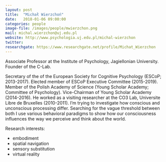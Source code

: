 ```yaml
---
layout: post
title:  "Michał Wierzchoń"
date:   2018-01-06 09:00:00
categories: people
image-file: /images/people/mwierzchon.png
mail: michal.wierzchon@uj.edu.pl
website: http://www.psychologia.uj.edu.pl/michal-wierzchon
twitter:
researchgate: https://www.researchgate.net/profile/Michat_Wierzchon
---
```


Associate Professor at the Institute of Psychology, Jagiellonian University. Founder of the C-Lab.

Secretary of the of the European Society for Cognitive Psychology (ESCoP; 2013-2017). Elected member of ESCoP Executive Committee (2015-2019). Member of the Polish Academy of Science (Young Scholar Academy; Committee of Psychology). Vice-Chairman of Young Scholar Academy (2014-2016). He worked as a visiting researcher at the CO3 Lab, Universite Libre de Bruxelles (2010-2011). 
I’m trying to investigate how conscious and unconscious processing differ. Searching for the vague threshold between both I use various behavioral paradigms to show how our consciousness influences the way we perceive and think about the world.

Research interests:
- embodiment
- spatial navigation
- sensory substitution
- virtual reality
